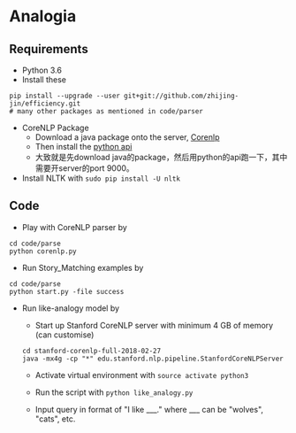 # Analogia

## Requirements
* Python 3.6
* Install these
```
pip install --upgrade --user git+git://github.com/zhijing-jin/efficiency.git
# many other packages as mentioned in code/parser
```


* CoreNLP Package
  * Download a java package onto the server, [Corenlp](https://stanfordnlp.github.io/CoreNLP/download.html)
  * Then install the [python api](https://github.com/smilli/py-corenlp)
  * 大致就是先download java的package，然后用python的api跑一下，其中需要开server的port 9000。
* Install NLTK with `sudo pip install -U nltk`

## Code
* Play with CoreNLP parser by
```
cd code/parse 
python corenlp.py
```

* Run Story_Matching examples by

```
cd code/parse 
python start.py -file success
```

* Run like-analogy model by
	* Start up Stanford CoreNLP server with minimum 4 GB of memory (can customise)
	```
	cd stanford-corenlp-full-2018-02-27
	java -mx4g -cp "*" edu.stanford.nlp.pipeline.StanfordCoreNLPServer
	```
	
	* Activate virtual environment with `source activate python3`

	* Run the script with `python like_analogy.py`

	* Input query in format of "I like \_\_\_." where \_\_\_ can be "wolves", "cats", etc.	

